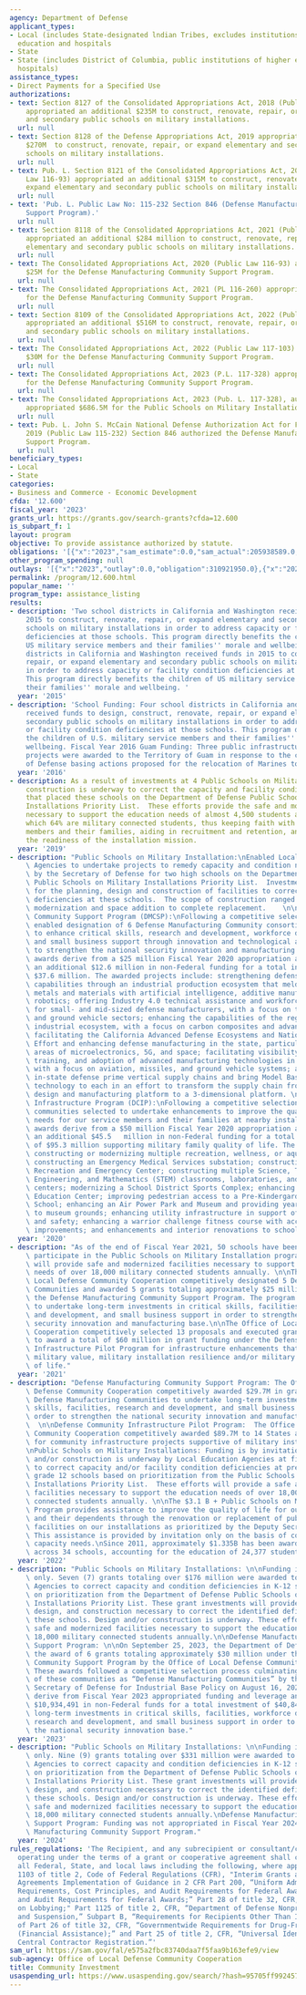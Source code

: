 ```yaml
---
agency: Department of Defense
applicant_types:
- Local (includes State-designated lndian Tribes, excludes institutions of higher
  education and hospitals
- State
- State (includes District of Columbia, public institutions of higher education and
  hospitals)
assistance_types:
- Direct Payments for a Specified Use
authorizations:
- text: Section 8127 of the Consolidated Appropriations Act, 2018 (Public Law 115-141)
    appropriated an additional $235M to construct, renovate, repair, or expand elementary
    and secondary public schools on military installations.
  url: null
- text: Section 8128 of the Defense Appropriations Act, 2019 appropriated an additional
    $270M  to construct, renovate, repair, or expand elementary and secondary public
    schools on military installations.
  url: null
- text: Pub. L. Section 8121 of the Consolidated Appropriations Act, 2020 (Public
    Law 116-93) appropriated an additional $315M to construct, renovate, repair, or
    expand elementary and secondary public schools on military installations.
  url: null
- text: 'Pub. L. Public Law No: 115-232 Section 846 (Defense Manufacturing Communities
    Support Program).'
  url: null
- text: Section 8118 of the Consolidated Appropriations Act, 2021 (Public Law 116-260)
    appropriated an additional $284 million to construct, renovate, repair, or expand
    elementary and secondary public schools on military installations.
  url: null
- text: The Consolidated Appropriations Act, 2020 (Public Law 116-93) appropriated
    $25M for the Defense Manufacturing Community Support Program.
  url: null
- text: The Consolidated Appropriations Act, 2021 (PL 116-260) appropriated $25 million
    for the Defense Manufacturing Community Support Program.
  url: null
- text: Section 8109 of the Consolidated Appropriations Act, 2022 (Public Law 117-103)
    appropriated an additional $516M to construct, renovate, repair, or expand elementary
    and secondary public schools on military installations.
  url: null
- text: The Consolidated Appropriations Act, 2022 (Public Law 117-103) appropriated
    $30M for the Defense Manufacturing Community Support Program.
  url: null
- text: The Consolidated Appropriations Act, 2023 (P.L. 117-328) appropriated $30M
    for the Defense Manufacturing Community Support Program.
  url: null
- text: The Consolidated Appropriations Act, 2023 (Pub. L. 117-328), authorized and
    appropriated $686.5M for the Public Schools on Military Installations Program.
  url: null
- text: Pub. L. John S. McCain National Defense Authorization Act for Fiscal Year
    2019 (Public Law 115-232) Section 846 authorized the Defense Manufacturing Communities
    Support Program.
  url: null
beneficiary_types:
- Local
- State
categories:
- Business and Commerce - Economic Development
cfda: '12.600'
fiscal_year: '2023'
grants_url: https://grants.gov/search-grants?cfda=12.600
is_subpart_f: 1
layout: program
objective: To provide assistance authorized by statute.
obligations: '[{"x":"2023","sam_estimate":0.0,"sam_actual":205938589.0,"usa_spending_actual":310921950.0},{"x":"2024","sam_estimate":0.0,"sam_actual":331164000.0,"usa_spending_actual":273462019.0},{"x":"2025","sam_estimate":0.0,"sam_actual":250000000.0,"usa_spending_actual":0.0}]'
other_program_spending: null
outlays: '[{"x":"2023","outlay":0.0,"obligation":310921950.0},{"x":"2024","outlay":0.0,"obligation":273462019.0},{"x":"2025","outlay":0.0,"obligation":0.0}]'
permalink: /program/12.600.html
popular_name: ''
program_type: assistance_listing
results:
- description: 'Two school districts in California and Washington received funds in
    2015 to construct, renovate, repair, or expand elementary and secondary public
    schools on military installations in order to address capacity or facility condition
    deficiencies at those schools. This program directly benefits the children of
    US military service members and their families'' morale and wellbeing. Two school
    districts in California and Washington received funds in 2015 to construct, renovate,
    repair, or expand elementary and secondary public schools on military installations
    in order to address capacity or facility condition deficiencies at those schools.
    This program directly benefits the children of US military service members and
    their families'' morale and wellbeing. '
  year: '2015'
- description: 'School Funding: Four school districts in California and New Jersey
    received funds to design, construct, renovate, repair, or expand elementary and
    secondary public schools on military installations in order to address capacity
    or facility condition deficiencies at those schools. This program directly benefits
    the children of U.S. military service members and their families'' morale and
    wellbeing. Fiscal Year 2016 Guam Funding: Three public infrastructure investment
    projects were awarded to the Territory of Guam in response to the current Department
    of Defense basing actions proposed for the relocation of Marines to Guam.'
  year: '2016'
- description: As a result of investments at 4 Public Schools on Military Installations
    construction is underway to correct the capacity and facility condition deficiencies
    that placed these schools on the Department of Defense Public Schools on Military
    Installations Priority List.  These efforts provide the safe and modernized facilities
    necessary to support the education needs of almost 4,500 students annually in
    which 64% are military connected students, thus keeping faith with our service
    members and their families, aiding in recruitment and retention, and supporting
    the readiness of the installation mission.
  year: '2019'
- description: "Public Schools on Military Installation:\nEnabled Local Education\
    \ Agencies to undertake projects to remedy capacity and condition needs as prioritized\
    \ by the Secretary of Defense for two high schools on the Department of Defense\
    \ Public Schools on Military Installations Priority List.  Investments provided\
    \ for the planning, design and construction of facilities to correct the identified\
    \ deficiencies at these schools.  The scope of construction ranged from major\
    \ modernization and space addition to complete replacement.    \n\nDefense Manufacturing\
    \ Community Support Program (DMCSP):\nFollowing a competitive selection process,\
    \ enabled designation of 6 Defense Manufacturing Community consortia and funding\
    \ to enhance critical skills, research and development, workforce development,\
    \ and small business support through innovation and technological advancements\
    \ to strengthen the national security innovation and manufacturing base. These\
    \ awards derive from a $25 million Fiscal Year 2020 appropriation and leverage\
    \ an additional $12.6 million in non-Federal funding for a total investment of\
    \ $37.6 million. The awarded projects include: strengthening defense manufacturing\
    \ capabilities through an industrial production ecosystem that melds advanced\
    \ metals and materials with artificial intelligence, additive manufacturing, and\
    \ robotics; offering Industry 4.0 technical assistance and workforce training\
    \ for small- and mid-sized defense manufacturers, with a focus on the aerospace\
    \ and ground vehicle sectors; enhancing the capabilities of the regional defense\
    \ industrial ecosystem, with a focus on carbon composites and advanced materials;\
    \ facilitating the California Advanced Defense Ecosystems and National Consortia\
    \ Effort and enhancing defense manufacturing in the state, particularly in the\
    \ areas of microelectronics, 5G, and space; facilitating visibility, workforce\
    \ training, and adoption of advanced manufacturing technologies in the region,\
    \ with a focus on aviation, missiles, and ground vehicle systems; and, enhancing\
    \ in-state defense prime vertical supply chains and bring Model Based Definition\
    \ technology to each in an effort to transform the supply chain from a 2-dimensional\
    \ design and manufacturing platform to a 3-dimensional platform. \n\nDefense Community\
    \ Infrastructure Program (DCIP):\nFollowing a competitive selection process, 16\
    \ communities selected to undertake enhancements to improve the quality of life\
    \ needs for our service members and their families at nearby installations.  These\
    \ awards derive from a $50 million Fiscal Year 2020 appropriation and leverage\
    \ an additional $45.5   million in non-Federal funding for a total investment\
    \ of $95.3 million supporting military family quality of life. The awards include:\
    \ constructing or modernizing multiple recreation, wellness, or aquatics centers;\
    \ constructing an Emergency Medical Services substation; constructing a Multipurpose\
    \ Recreation and Emergency Center; constructing multiple Science, Technology,\
    \ Engineering, and Mathematics (STEM) classrooms, laboratories, and discovery\
    \ centers; modernizing a School District Sports Complex; enhancing an Early Childhood\
    \ Education Center; improving pedestrian access to a Pre-Kindergarden-8th Grade\
    \ School; enhancing an Air Power Park and Museum and providing year-round access\
    \ to museum grounds; enhancing utility infrastructure in support of life, health,\
    \ and safety; enhancing a warrior challenge fitness course with accessibility\
    \ improvements; and enhancements and interior renovations to schools."
  year: '2020'
- description: "As of the end of Fiscal Year 2021, 50 schools have been invited to\
    \ participate in the Public Schools on Military Installation program. These efforts\
    \ will provide safe and modernized facilities necessary to support the education\
    \ needs of over 18,000 military connected students annually. \n\nThe Office of\
    \ Local Defense Community Cooperation competitively designated 5 Defense Manufacturing\
    \ Communities and awarded 5 grants totaling approximately $25 million through\
    \ the Defense Manufacturing Community Support Program. The program is designed\
    \ to undertake long-term investments in critical skills, facilities, research\
    \ and development, and small business support in order to strengthen the national\
    \ security innovation and manufacturing base.\n\nThe Office of Local Defense Community\
    \ Cooperation competitively selected 13 proposals and executed grant agreements\
    \ to award a total of $60 million in grant funding under the Defense Community\
    \ Infrastructure Pilot Program for infrastructure enhancements that support installation\
    \ military value, military installation resilience and/or military family quality\
    \ of life."
  year: '2021'
- description: "Defense Manufacturing Community Support Program: The Office of Local\
    \ Defense Community Cooperation competitively awarded $29.7M in grants to six\
    \ Defense Manufacturing Communities to undertake long-term investments in critical\
    \ skills, facilities, research and development, and small business support in\
    \ order to strengthen the national security innovation and manufacturing base.\
    \  \n\nDefense Community Infrastructure Pilot Program:  The Office of Local Defense\
    \ Community Cooperation competitively awarded $89.7M to 14 States and local governments\
    \ for community infrastructure projects supportive of military installations.\n\
    \nPublic Schools on Military Installations: Funding is by invitation only. Design\
    \ and/or construction is underway by Local Education Agencies at five schools\
    \ to correct capacity and/or facility condition deficiencies at pre-K through\
    \ grade 12 schools based on prioritization from the Public Schools on Military\
    \ Installations Priority List.  These efforts will provide a safe and modernized\
    \ facilities necessary to support the education needs of over 18,000 military\
    \ connected students annually. \n\nThe $3.1 B + Public Schools on Military Installations\
    \ Program provides assistance to improve the quality of life for our service members\
    \ and their dependents through the renovation or replacement of public school\
    \ facilities on our installations as prioritized by the Deputy Secretary of Defense.\
    \ This assistance is provided by invitation only on the basis of condition and\
    \ capacity needs.\nSince 2011, approximately $1.335B has been awarded for construction\
    \ across 34 schools, accounting for the education of 24,377 students annually."
  year: '2022'
- description: "Public Schools on Military Installations: \n\nFunding is by invitation\
    \ only. Seven (7) grants totaling over $176 million were awarded to Local Education\
    \ Agencies to correct capacity and condition deficiencies in K-12 schools based\
    \ on prioritization from the Department of Defense Public Schools on Military\
    \ Installations Priority List. These grant investments will provide for the planning,\
    \ design, and construction necessary to correct the identified deficiencies at\
    \ these schools. Design and/or construction is underway. These efforts will provide\
    \ safe and modernized facilities necessary to support the education needs of over\
    \ 18,000 military connected students annually.\n\nDefense Manufacturing Community\
    \ Support Program: \n\nOn September 25, 2023, the Department of Defense announced\
    \ the award of 6 grants totaling approximately $30 million under the Defense Manufacturing\
    \ Community Support Program by the Office of Local Defense Community Cooperation.\
    \ These awards followed a competitive selection process culminating in the designation\
    \ of these communities as “Defense Manufacturing Communities” by the Assistant\
    \ Secretary of Defense for Industrial Base Policy on August 16, 2023. The awards\
    \ derive from Fiscal Year 2023 appropriated funding and leverage an additional\
    \ $10,934,491 in non-Federal funds for a total investment of $40,841,366 to make\
    \ long-term investments in critical skills, facilities, workforce development,\
    \ research and development, and small business support in order to strengthen\
    \ the national security innovation base."
  year: '2023'
- description: "Public Schools on Military Installations: \n\nFunding is by invitation\
    \ only. Nine (9) grants totaling over $331 million were awarded to Local Education\
    \ Agencies to correct capacity and condition deficiencies in K-12 schools based\
    \ on prioritization from the Department of Defense Public Schools on Military\
    \ Installations Priority List. These grant investments will provide for the planning,\
    \ design, and construction necessary to correct the identified deficiencies at\
    \ these schools. Design and/or construction is underway. These efforts will provide\
    \ safe and modernized facilities necessary to support the education needs of over\
    \ 18,000 military connected students annually.\nDefense Manufacturing Community\
    \ Support Program: Funding was not appropriated in Fiscal Year 2024 for the Defense\
    \ Manufacturing Community Support Program."
  year: '2024'
rules_regulations: 'The Recipient, and any subrecipient or consultant/contractor,
  operating under the terms of a grant or cooperative agreement shall comply with
  all Federal, State, and local laws including the following, where applicable: Part
  1103 of title 2, Code of Federal Regulations (CFR), "Interim Grants and Cooperative
  Agreements Implementation of Guidance in 2 CFR Part 200, “Uniform Administrative
  Requirements, Cost Principles, and Audit Requirements for Federal Awards Cost Principles,
  and Audit Requirements for Federal Awards;” Part 28 of title 32, CFR, "New Restrictions
  on Lobbying;" Part 1125 of title 2, CFR, “Department of Defense Nonprocurement Debarment
  and Suspension,” Subpart B, “Requirements for Recipients Other Than Individuals,”
  of Part 26 of title 32, CFR, “Governmentwide Requirements for Drug-Free Workplace
  (Financial Assistance);” and Part 25 of title 2, CFR, “Universal Identifier and
  Central Contractor Registration.”'
sam_url: https://sam.gov/fal/e575a2fbc83740daa7f5faa9b163efe9/view
sub-agency: Office of Local Defense Community Cooperation
title: Community Investment
usaspending_url: https://www.usaspending.gov/search/?hash=95705ff9924570ef06295f208af61329
---
```

